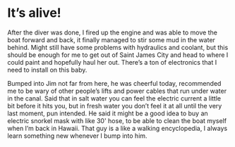 # It’s alive!

After the diver was done, I fired up the engine and was able to move the boat forward and back, it finally managed to stir some mud in the water behind.  Might still have some problems with hydraulics and coolant, but this should be enough for me to get out of Saint James City and head to where I could paint and hopefully haul her out.  There’s a ton of electronics that I need to install on this baby.

Bumped into Jim not far from here, he was cheerful today, recommended me to be wary of other people’s lifts and power cables that run under water in the canal.  Said that in salt water you can feel the electric current a little bit before it hits you, but in fresh water you don’t feel it at all until the very last moment, pun intended.  He said it might be a good idea to buy an electric snorkel mask with like 30' hose, to be able to clean the boat myself when I’m back in Hawaii.  That guy is a like a walking encyclopedia, I always learn something new whenever I bump into him.
